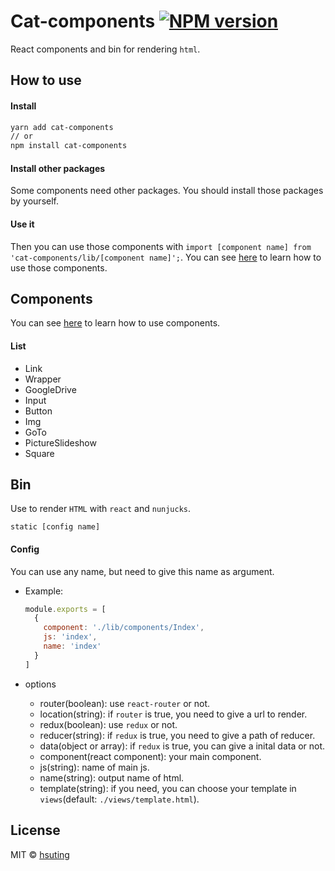 # Cat-components [![NPM version][npm-image]][npm-url]
React components and bin for rendering `html`.

## How to use
#### Install
```sh
yarn add cat-components
// or
npm install cat-components
```

#### Install other packages
Some components need other packages. You should install those packages by yourself.

#### Use it
Then you can use those components with `import [component name] from 'cat-components/lib/[component name]';`. You can see [here](https://github.com/HsuTing/cat-components/tree/master/src/components) to learn how to use those components.

## Components
You can see [here](http://hsuting.github.io/cat-components) to learn how to use components.

#### List
- Link
- Wrapper
- GoogleDrive
- Input
- Button
- Img
- GoTo
- PictureSlideshow
- Square

## Bin
Use to render `HTML` with `react` and `nunjucks`.
```
static [config name]
```

#### Config
You can use any name, but need to give this name as argument.
- Example:

  ```javascript
  module.exports = [
    {
      component: './lib/components/Index',
      js: 'index',
      name: 'index'
    }
  ]
  ```
- options
  - router(boolean): use `react-router` or not.
  - location(string): if `router` is true, you need to give a url to render.
  - redux(boolean): use `redux` or not.
  - reducer(string): if `redux` is true, you need to give a path of reducer.
  - data(object or array): if `redux` is true, you can give a inital data or not.
  - component(react component): your main component.
  - js(string): name of main js.
  - name(string): output name of html.
  - template(string): if you need, you can choose your template in `views`(default: `./views/template.html`).

## License
MIT © [hsuting](http://hsuting.com)

[npm-image]: https://badge.fury.io/js/cat-components.svg
[npm-url]: https://npmjs.org/package/cat-components
